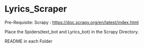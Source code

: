 # Lyrics_Scraper

Pre-Requisite:
  Scrapy : https://doc.scrapy.org/en/latest/index.html
  
Place the Spiders(text_bot and Lyrics_bot) in the Scrapy Directory.

README in each Folder
